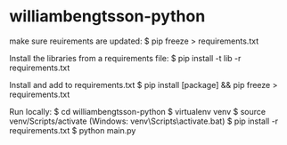 # williambengtsson-python

make sure reuirements are updated:
$ pip freeze > requirements.txt

Install the libraries from a requirements file:
$ pip install -t lib -r requirements.txt

Install and add to requirements.txt
$ pip install [package] && pip freeze > requirements.txt

Run locally:
$ cd williambengtsson-python
$ virtualenv venv
$ source venv/Scripts/activate (Windows: venv\Scripts\activate.bat)
$ pip install -r requirements.txt
$ python main.py

